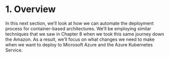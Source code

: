 # 1. Overview

In this next section, we’ll look at how we can automate the deployment process for container-based architectures. We’ll be employing similar techniques that we saw in Chapter 8 when we took this same journey down the Amazon. As a result, we’ll focus on what changes we need to make when we want to deploy to Microsoft Azure and the Azure Kubernetes Service.